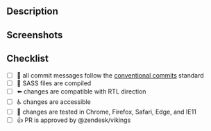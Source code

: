 ## Description

<!-- a summary of the changes introduced by this PR and the motivation behind them -->

## Screenshots

<!-- (optional) when applicable, please include some screenshots or gifs that illustrate the changes -->

## Checklist

- [ ] :green_book: all commit messages follow the [conventional commits](https://conventionalcommits.org/) standard
- [ ] :nail_care: SASS files are compiled
- [ ] :arrow_left: changes are compatible with RTL direction
- [ ] :wheelchair: changes are accessible
- [ ] :memo: changes are tested in Chrome, Firefox, Safari, Edge, and IE11
- [ ] :+1: PR is approved by @zendesk/vikings

<!-- More info about the contribution process can be found at https://github.com/zendesk/copenhagen_theme#contributing -->
